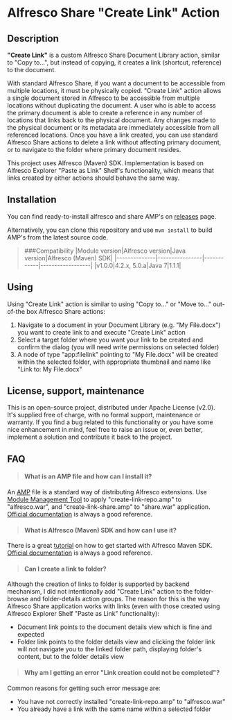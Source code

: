 Alfresco Share "Create Link" Action
===================================

Description
-----------
**"Create Link"** is a custom Alfresco Share Document Library action, similar to "Copy to...", but instead of copying, it creates a link (shortcut, reference) to the document.

With standard Alfresco Share, if you want a document to be accessible from multiple locations, it must be physically copied. "Create Link" action allows a single document stored in Alfresco to be accessible from multiple locations without duplicating the document. A user who is able to access the primary document is able to create a reference in any number of locations that links back to the physical document. Any changes made to the physical document or its metadata are immediately accessible from all referenced locations. Once you have a link created, you can use standard Alfresco Share actions to delete a link without affecting primary document, or to navigate to the folder where primary document resides.

This project uses Alfresco (Maven) SDK. Implementation is based on Alfresco Explorer "Paste as Link" Shelf's functionality, which means that links created by either actions should behave the same way.

Installation
------------
You can find ready-to-install alfresco and share AMP's on [releases](https://github.com/skomarica/alfresco-share-create-link/releases) page.

Alternatively, you can clone this repository and use `mvn install` to build AMP's from the latest source code.

> ###Compatibility
|Module version|Alfresco version|Java version|Alfresco (Maven) SDK|
|--------------|----------------|------------|------------------|
|v1.0.0|4.2.x, 5.0.a|Java 7|1.1.1|

Using
-----
Using "Create Link" action is similar to using "Copy to..." or "Move to..." out-of-the box Alfresco Share actions:

1. Navigate to a document in your Document Library (e.g. "My File.docx") you want to create link to and execute "Create Link" action
2. Select a target folder where you want your link to be created and confirm the dialog (you will need write permissions on selected folder)
3. A node of type "app:filelink" pointing to "My File.docx" will be created within the selected folder, with appropriate thumbnail and name like "Link to: My File.docx"

License, support, maintenance
-----------------------------
This is an open-source project, distributed under Apache License (v2.0). It's supplied free of charge, with no formal support, maintenance or warranty. If you find a bug related to this functionality or you have some nice enhancement in mind, feel free to raise an issue or, even better, implement a solution and contribute it back to the project.

FAQ
---
> #### What is an AMP file and how can I install it?
An [AMP](https://wiki.alfresco.com/wiki/AMP_Files) file is a standard way of distributing Alfresco extensions. Use [Module Management Tool](https://wiki.alfresco.com/wiki/Module_Management_Tool) to apply "create-link-repo.amp" to "alfresco.war", and "create-link-share.amp" to "share.war" application. [Official documentation](http://docs.alfresco.com/) is always a good reference.

> #### What is Alfresco (Maven) SDK and how can I use it?
There is a great [tutorial](http://ecmarchitect.com/alfresco-developer-series-tutorials/maven-sdk/tutorial/tutorial.html) on how to get started with Alfresco Maven SDK. [Official documentation](http://docs.alfresco.com/) is always a good reference.

> #### Can I create a link to folder?
Although the creation of links to folder is supported by backend mechanism, I did not intentionally add "Create Link" action to the folder-browse and folder-details action groups. The reason for this is the way Alfresco Share application works with links (even with those created using Alfresco Explorer Shelf "Paste as Link" functionality):
* Document link points to the document details view which is fine and expected
* Folder link points to the folder details view and clicking the folder link will not navigate you to the linked folder path, displaying folder's content, but to the folder details view

> #### Why am I getting an error "Link creation could not be completed"?
Common reasons for getting such error message are:
* You have not correctly installed "create-link-repo.amp" to "alfresco.war"
* You already have a link with the same name within a selected folder

